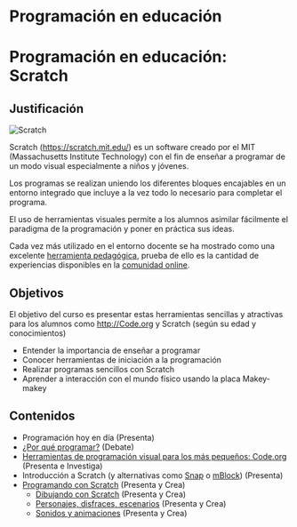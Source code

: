 # Programación en educación



# Programación en educación: Scratch 


## Justificación

![Scratch](https://upload.wikimedia.org/wikipedia/commons/thumb/f/fb/Scratch_2.0_Screen_Hello_World.png/640px-Scratch_2.0_Screen_Hello_World.png)


Scratch (https://scratch.mit.edu/) es un software creado por el MIT (Massachusetts Institute Technology) con el fin de enseñar a programar de un modo visual especialmente a niños y jóvenes.

Los programas se realizan uniendo los diferentes bloques encajables en un entorno integrado que incluye a la vez todo lo necesario para completar el programa.


El uso de herramientas visuales permite a los alumnos asimilar fácilmente el paradigma de la programación y poner en práctica sus ideas.

Cada vez más utilizado en el entorno docente se ha mostrado como una excelente [herramienta pedagógica](./contexto.md), prueba de ello es la cantidad de experiencias disponibles en la [comunidad online](https://scratch.mit.edu/explore/projects/all).

## Objetivos

El objetivo del curso es presentar estas herramientas sencillas y atractivas para los alumnos como http://Code.org y Scratch  (según su edad y conocimientos)

* Entender la importancia de enseñar a programar
* Conocer herramientas de iniciación a la programación
* Realizar programas sencillos con Scratch
* Aprender a interacción con el mundo físico usando la placa Makey-makey

## Contenidos

* Programación hoy en día (Presenta)
* [¿Por qué programar?](./contexto.md) (Debate)
* [Herramientas de programación visual para los más pequeños: Code.org](./Bloques.md) (Presenta e Investiga)
* Introducción a Scratch (y alternativas como [Snap](./snap.md) o [mBlock](./mBlock.md)) (Presenta)
* [Programando con Scratch](./Scratch/Scratch.md) (Presenta y Crea)
  * [Dibujando con Scratch](./Scratch/Scratch.md#vamos-a-dibujar) (Presenta y Crea)
  * [Personajes, disfraces, escenarios](./Scratch/Scratch.md#personaje) (Presenta y Crea)
  * [Sonidos y animaciones](./Scratch/Scratch.md#sonido) (Presenta y Crea)

